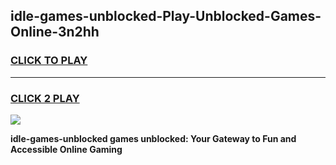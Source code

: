 
## idle-games-unblocked-Play-Unblocked-Games-Online-3n2hh
<h3>
<a href="https://premium76.site?title=idle-games-unblocked&ref=25A">CLICK TO PLAY</a></h3>
<hr>

<h3>
<a href="https://premium76.site?title=idle-games-unblocked&ref=25A">CLICK 2 PLAY</a>
  
</h3>

<a href="https://premium76.site?title=idle-games-unblocked&ref=25A"><img src="https://clearcache.store/games.png"></a>


**idle-games-unblocked games unblocked: Your Gateway to Fun and Accessible Online Gaming**
